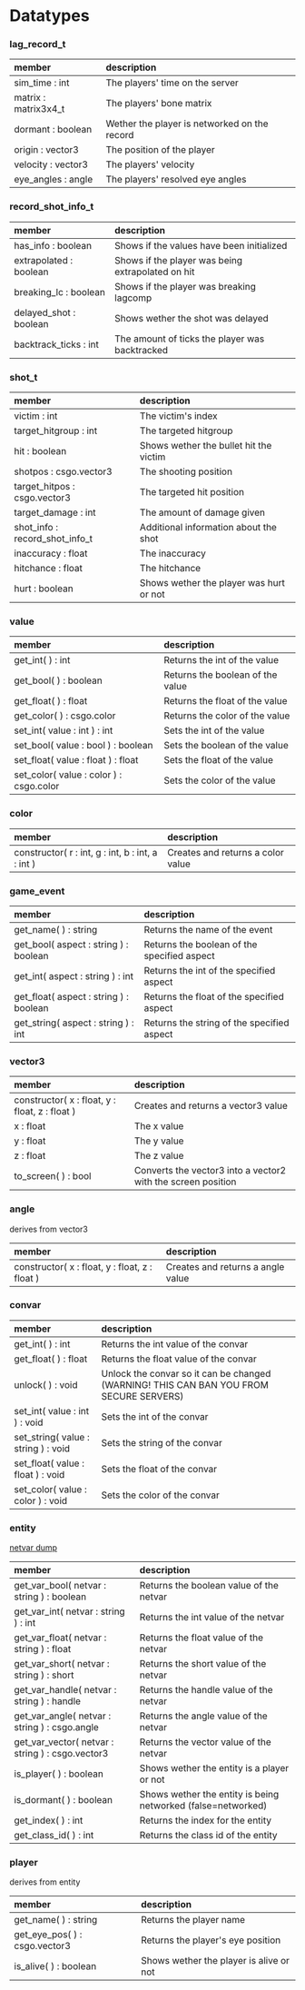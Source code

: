 # Datatypes



### lag\_record\_t

| member | description |
| :--- | :--- |
| sim\_time : int | The players' time on the server |
| matrix : matrix3x4\_t | The players' bone matrix |
| dormant : boolean | Wether the player is networked on the record |
| origin : vector3 | The position of the player |
| velocity : vector3 | The players' velocity |
| eye\_angles : angle | The players' resolved eye angles |

### record\_shot\_info\_t

| member | description |
| :--- | :--- |
| has\_info : boolean | Shows if the values have been initialized |
| extrapolated : boolean | Shows if the player was being extrapolated on hit |
| breaking\_lc : boolean | Shows if the player was breaking lagcomp |
| delayed\_shot : boolean | Shows wether the shot was delayed |
| backtrack\_ticks : int | The amount of ticks the player was backtracked |

### shot\_t

| member | description |
| :--- | :--- |
| victim : int | The victim's index |
| target\_hitgroup : int | The targeted hitgroup |
| hit : boolean | Shows wether the bullet hit the victim |
| shotpos : csgo.vector3 | The shooting position |
| target\_hitpos : csgo.vector3 | The targeted hit position |
| target\_damage : int | The amount of damage given |
| shot\_info : record\_shot\_info\_t | Additional information about the shot |
| inaccuracy : float | The inaccuracy |
| hitchance : float | The hitchance |
| hurt : boolean | Shows wether the player was hurt or not |

### value

| member | description |
| :--- | :--- |
| get\_int\( \) : int | Returns the int of the value |
| get\_bool\( \) : boolean | Returns the boolean of the value |
| get\_float\( \) : float | Returns the float of the value |
| get\_color\( \) : csgo.color | Returns the color of the value |
| set\_int\( value : int \) : int | Sets the int of the value |
| set\_bool\( value : bool \) : boolean | Sets the boolean of the value |
| set\_float\( value : float \) : float | Sets the float of the value |
| set\_color\( value : color \) : csgo.color | Sets the color of the value |

### color

| member | description |
| :--- | :--- |
| constructor\( r : int, g : int, b : int, a : int \) | Creates and returns a color value |

### game\_event

| member | description |
| :--- | :--- |
| get\_name\( \) : string | Returns the name of the event |
| get\_bool\( aspect : string \) : boolean | Returns the boolean of the specified aspect |
| get\_int\( aspect : string \) : int | Returns the int of the specified aspect |
| get\_float\( aspect : string \) : boolean | Returns the float of the specified aspect |
| get\_string\( aspect : string \) : int | Returns the string of the specified aspect |

### vector3

| member | description |
| :--- | :--- |
| constructor\( x : float, y : float, z : float \) | Creates and returns a vector3 value |
| x : float | The x value |
| y : float | The y value |
| z : float | The z value |
| to\_screen\( \) : bool | Converts the vector3 into a vector2 with the screen position |

### angle

derives from vector3

| member | description |
| :--- | :--- |
| constructor\( x : float, y : float, z : float \) | Creates and returns a angle value |

### convar

| member | description |
| :--- | :--- |
| get\_int\( \) : int | Returns the int value of the convar |
| get\_float\( \) : float | Returns the float value of the convar |
| unlock\( \) : void | Unlock the convar so it can be changed \(WARNING! THIS CAN BAN YOU FROM SECURE SERVERS\) |
| set\_int\( value : int \) : void | Sets the int of the convar |
| set\_string\( value : string \) : void | Sets the string of the convar |
| set\_float\( value : float \) : void | Sets the float of the convar |
| set\_color\( value : color \) : void | Sets the color of the convar |

### entity

[netvar dump](https://fatality.win/attachments/netvar_dump-txt.254/)

| member | description |
| :--- | :--- |
| get\_var\_bool\( netvar : string \) : boolean | Returns the boolean value of the netvar |
| get\_var\_int\( netvar : string \) : int | Returns the int value of the netvar |
| get\_var\_float\( netvar : string \) : float | Returns the float value of the netvar |
| get\_var\_short\( netvar : string \) : short | Returns the short value of the netvar |
| get\_var\_handle\( netvar : string \) : handle | Returns the handle value of the netvar |
| get\_var\_angle\( netvar : string \) : csgo.angle | Returns the angle value of the netvar |
| get\_var\_vector\( netvar : string \) : csgo.vector3 | Returns the vector value of the netvar |
| is\_player\( \) : boolean | Shows wether the entity is a player or not |
| is\_dormant\( \) : boolean | Shows wether the entity is being networked \(false=networked\) |
| get\_index\( \) : int | Returns the index for the entity |
| get\_class\_id\( \) : int | Returns the class id of the entity |

### player

derives from entity

| member | description |
| :--- | :--- |
| get\_name\( \) : string | Returns the player name |
| get\_eye\_pos\( \) : csgo.vector3 | Returns the player's eye position |
| is\_alive\( \) : boolean | Shows wether the player is alive or not |

